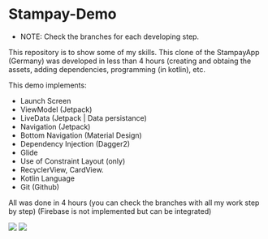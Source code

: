 # Stampay-Demo
* NOTE: Check the branches for each developing step.

This repository is to show some of my skills. This clone of the StampayApp (Germany) was developed in less than 4 hours (creating and obtaing the assets, adding dependencies, programming (in kotlin), etc.

This demo implements:
- Launch Screen
- ViewModel (Jetpack)
- LiveData (Jetpack | Data persistance)
- Navigation (Jetpack)
- Bottom Navigation (Material Design)
- Dependency Injection (Dagger2)
- Glide
- Use of Constraint Layout (only)
- RecyclerView, CardView.
- Kotlin Language
- Git (Github)

All was done in 4 hours (you can check the branches with all my work step by step)
(Firebase is not implemented but can be integrated)

![](stampay-kleine-demo01.gif)
![](stampay-kleine-demo02.gif)

